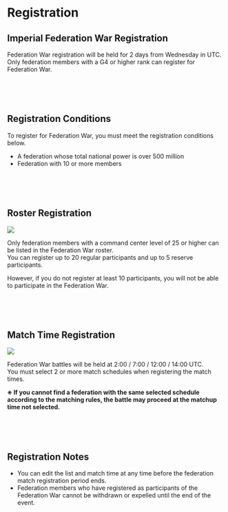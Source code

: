# Registration

## Imperial Federation War Registration

Federation War registration will be held for 2 days from Wednesday in UTC.<br>
Only federation members with a G4 or higher rank can register for Federation War.

<br>
<br>
<br>


## Registration Conditions

To register for Federation War, you must meet the registration conditions below.

 - A federation whose total national power is over 500 million <br>
 - Federation with 10 or more members

<br>
<br>
<br>


## Roster Registration

![](http://d3bbxo4nelobc3.cloudfront.net/html/img/help/1801_01.jpg)

Only federation members with a command center level of 25 or higher can be listed in the Federation War roster.<br>
You can register up to 20 regular participants and up to 5 reserve participants.<br>

However, if you do not register at least 10 participants, you will not be able to participate in the Federation War.

<br>
<br>
<br>


## Match Time Registration
 
![](http://d3bbxo4nelobc3.cloudfront.net/html/img/help/1801_02.jpg)

Federation War battles will be held at 2:00 / 7:00 / 12:00 / 14:00 UTC.<br>
You must select 2 or more match schedules when registering the match times.

**※ If you cannot find a federation with the same selected schedule according to the matching rules, the battle may proceed at the matchup time not selected.**

<br>
<br>
<br>


## Registration Notes

- You can edit the list and match time at any time before the federation match registration period ends.<br>
- Federation members who have registered as participants of the Federation War cannot be withdrawn or expelled until the end of the event.

<br>
<br>
<br>
